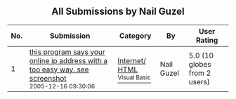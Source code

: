 ﻿<div align="center">

## All Submissions by Nail Guzel

</div>

No.  | Submission | Category | By   | User Rating
---- | ---------- | -------- | ---- | -----------
1 | [this program says your online ip address with a too easy way\. see screenshot<br /><sup>2005-12-16 09:30:06</sup>](https://github.com/Planet-Source-Code/nail-guzel-this-program-says-your-online-ip-address-with-a-too-easy-way-see-screenshot__1-63670) | [Internet/ HTML<br /><sup>Visual Basic</sup>](../ByCategory/internet-html__1-34.md) | Nail Guzel | 5.0 (10 globes from 2 users)
